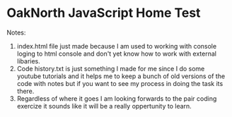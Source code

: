 # OakNorth JavaScript Home Test

Notes: 
1. index.html file just made because I am used to working with console loging to html console and don't yet know how to work with external libaries.
2. Code history.txt is just something I made for me since I do some youtube tutorials and it helps me to keep a bunch of old versions of the code with notes but if you want to see my process in doing the task its there.
3. Regardless of where it goes I am looking forwards to the pair coding exercize it sounds like it will be a really oppertunity to learn.
